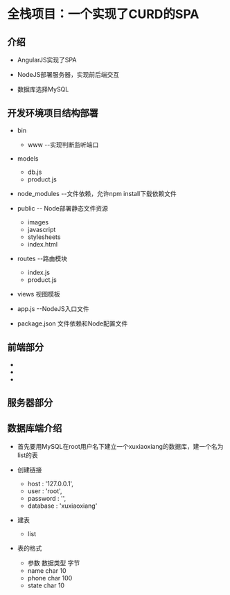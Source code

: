 # 全栈项目：一个实现了CURD的SPA

## 介绍

* AngularJS实现了SPA

* NodeJS部署服务器，实现前后端交互

* 数据库选择MySQL


## 开发环境项目结构部署
 * bin
    + www   --实现判断监听端口

 * models 
    + db.js 
    + product.js 

 * node_modules   --文件依赖，允许npm install下载依赖文件

 * public -- Node部署静态文件资源
    + images
    + javascript
    + stylesheets
    + index.html

  * routes   --路由模块
    + index.js 
    + product.js
  
  * views 视图模板
  
  * app.js  --NodeJS入口文件   
  * package.json 文件依赖和Node配置文件
  

  
## 前端部分

  *

  *
  
  *


## 服务器部分
    
## 数据库端介绍
 * 首先要用MySQL在root用户名下建立一个xuxiaoxiang的数据库，建一个名为list的表
 
 * 创建链接
    + host : '127.0.0.1',
    + user : 'root',
    + password : '',
    + database : 'xuxiaoxiang'
 
 * 建表
    + list

 * 表的格式
    + 参数  数据类型  字节
    + name   char     10
    + phone  char     100
    + state  char     10